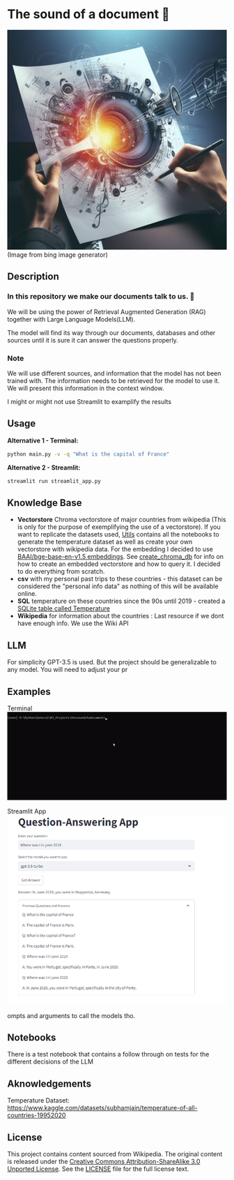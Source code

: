 # The sound of a document :musical_note:
![Musical_Doc](./assets/musical_document.jpg)  
(Image from bing image generator)
## Description
### In this repository we make our documents talk to us. :musical_note:
We will be using the power of  Retrieval Augmented Generation (RAG) together with Large Language Models(LLM).  

The model will find its way through our documents, databases and other sources until it is sure it can answer the questions properly. 

### Note
We will use different sources, and information that the model has not been trained with. The information needs to be retrieved for the model to use it. We will present this information in the context window.

I might or might not use Streamlit to examplify the results

## Usage
**Alternative 1 - Terminal:** 
```bash
python main.py -v -q "What is the capital of France"
```
**Alternative 2 - Streamlit:**
```bash
streamlit run streamlit_app.py
```
## Knowledge Base

- **Vectorstore** Chroma vectorstore of major countries from wikipedia (This is only for the purpose of exemplifying the use of a vectorstore).
If you want to replicate the datasets used, [Utils](./utils/) contains all the notebooks to generate the temperature dataset as well as create your own vectorstore with wikipedia data.
For the embedding I decided to use [BAAI/bge-base-en-v1.5 embeddings](!https://huggingface.co/BAAI/bge-base-en-v1.5). See [create_chroma_db](./utils/create_chroma_db.py) for info on how to create an embedded vectorstore and how to query it. I decided to do everything from scratch.
- **csv** with my personal past trips to these countries - this dataset can be considered the "personal info data" as nothing of this will be available online.
- **SQL** temperature on these countries since the 90s until 2019 - created a [SQLite table called Temperature](./utils/sqlite_create.ipynb)
- **Wikipedia** for information about the countries : Last resource if we dont have enough info. We use the Wiki API

## LLM
For simplicity GPT-3.5 is used. But the project should be generalizable to any model. You will need to adjust your pr

## Examples
Terminal  
![Plot](./assets/results_gif.gif)  


Streamlit App  
![Streamlit](./assets/streamlit.PNG)

ompts and arguments to call the models tho.

## Notebooks
There is a test notebook that contains a follow through on tests for the different decisions of the LLM

## Aknowledgements
Temperature Dataset: https://www.kaggle.com/datasets/subhamjain/temperature-of-all-countries-19952020 


## License
This project contains content sourced from Wikipedia. The original content is released under the [Creative Commons Attribution-ShareAlike 3.0 Unported License](https://creativecommons.org/licenses/by-sa/3.0/). See the [LICENSE](./utils/wikipedia/LICENSE) file for the full license text.